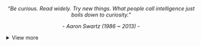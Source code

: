 <p align="center"><i>“Be curious. Read widely. Try new things. What people call intelligence just boils down to curiosity.”</i></p>
<p align="center"><i>- Aaron Swartz (1986 ~ 2013) -</i></p>


<details>
<summary>View more</summary>
<h2 align="center">About Me</h2>
<center>
  - <b>Languages</b>: Russian (Native), English (Intermediate)
  <br>
  - <b>Hobby</b>: Astronomy, Violin
</center>
  
<br>

<h3 align="center">FrontEnd:</h3>
  
<div align="center">
  <img src="https://img.shields.io/badge/html5-%23E34F26.svg?style=for-the-badge&logo=html5&logoColor=white" />
	<img src="https://img.shields.io/badge/css3-%231572B6.svg?style=for-the-badge&logo=css3&logoColor=white" />
	<img src="https://img.shields.io/badge/SASS-hotpink.svg?style=for-the-badge&logo=SASS&logoColor=white" />
	<img src="https://img.shields.io/badge/tailwindcss-%2338B2AC.svg?style=for-the-badge&logo=tailwind-css&logoColor=white" />
  <img src="https://img.shields.io/badge/chakra-%234ED1C5.svg?style=for-the-badge&logo=chakraui&logoColor=white" />
	<img src="https://img.shields.io/badge/figma-%23F24E1E.svg?style=for-the-badge&logo=figma&logoColor=white" />
  <br>
	<img src="https://img.shields.io/badge/javascript-%23323330.svg?style=for-the-badge&logo=javascript&logoColor=%23F7DF1E" />
	<img src="https://img.shields.io/badge/typescript-%23007ACC.svg?style=for-the-badge&logo=typescript&logoColor=white" />
	<img src="https://img.shields.io/badge/React-20232A?style=for-the-badge&logo=react&logoColor=61DAFB" />

</div>



<h3 align="center">BackEnd:</h1>

<div align="center">
	<img src="https://img.shields.io/badge/express.js-%23404d59.svg?style=for-the-badge&logo=express&logoColor=%2361DAFB" />
	<img src="https://img.shields.io/badge/node.js-6DA55F?style=for-the-badge&logo=node.js&logoColor=white" />
	<img src="https://img.shields.io/badge/next.js-000000?style=for-the-badge&logo=nextdotjs&logoColor=white" />
  <br>
  <img src="https://img.shields.io/badge/golang-%2300ADD8.svg?style=for-the-badge&logo=go&logoColor=white" />
	<img src="https://img.shields.io/badge/Rust-black?style=for-the-badge&logo=rust&logoColor=#E57324" />
  <br>
	<img src="https://img.shields.io/badge/postgres-%23316192.svg?style=for-the-badge&logo=postgresql&logoColor=white" />
</div>

<h3 align="center">DevOps:</h1>

<div align="center">
  <img src="https://img.shields.io/badge/Linux-FCC624?style=for-the-badge&logo=linux&logoColor=black" />
  <img src="https://img.shields.io/badge/Arch_Linux-1793D1?style=for-the-badge&logo=arch-linux&logoColor=white" />
  <img src="https://img.shields.io/badge/git-%23F05033.svg?style=for-the-badge&logo=git&logoColor=white" /> 
</div>

<h3 align="center">Other:</h3>

<div align="center">
  <img src="https://img.shields.io/badge/Emacs-%237F5AB6.svg?&style=for-the-badge&logo=gnu-emacs&logoColor=white" />
  <br />
  <img src="https://img.shields.io/badge/NeoVim-%2357A143.svg?&style=for-the-badge&logo=neovim&logoColor=white" />
  <img src="https://img.shields.io/badge/VIM-%2311AB00.svg?&style=for-the-badge&logo=vim&logoColor=white" />

  <br />
  <img src="https://img.shields.io/badge/Jira-0052CC?style=for-the-badge&logo=Jira&logoColor=white" />
</div>


<!-- <p align="center">
  <img src="https://github-readme-codewars-stats.herokuapp.com/api/?username=Tell396&badge&colormode=dark_mode" />
</p> -->


<h3 align="center">My GitHub Stats 📈</h3>

<p align="center">
  <!-- <img src="https://activity-graph.herokuapp.com/graph?username=tell396&theme=tokyonight" width="900"/> -->
  <img src="https://github-profile-summary-cards.vercel.app/api/cards/profile-details?username=tell396&theme=tokyonight" />

  <img src="https://streak-stats.demolab.com?user=Tell396&theme=tokyonight" width="680" />
  <img src="https://github-profile-summary-cards.vercel.app/api/cards/repos-per-language?username=tell396&theme=tokyonight"/>
  <img src="https://github-profile-summary-cards.vercel.app/api/cards/most-commit-language?username=tell396&theme=tokyonight" />
  <br />
  <img src="https://api.githubtrends.io/user/svg/Tell396/repos?time_range=two_years&theme=dark" width="400" />
  <br />
  <img src="https://github-profile-trophy.vercel.app/?username=tell396&border=none" /> 

</p>
	
</details>
